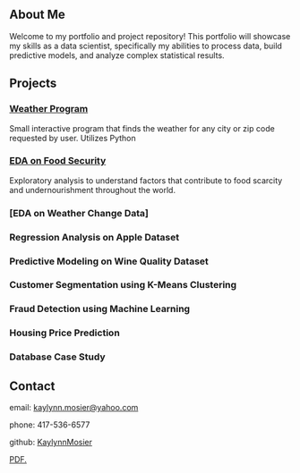 ## About Me
Welcome to my portfolio and project repository! This portfolio will showcase my skills as a data scientist, specifically my abilities to process data, build predictive models, and analyze complex statistical results. 
## Projects
### [Weather Program](https://github.com/KayMosier/kaymosier.github.io/tree/main/Weather%20Program)
Small interactive program that finds the weather for any city or zip code requested by user. Utilizes Python
### [EDA on Food Security](https://github.com/KayMosier/kaymosier.github.io/blob/main/EDA%20on%20Food%20Security/EDA-on-Food-Security-Data.pdf)
Exploratory analysis to understand factors that contribute to food scarcity and undernourishment throughout the world.
### [EDA on Weather Change Data]
### Regression Analysis on Apple Dataset
### Predictive Modeling on Wine Quality Dataset
### Customer Segmentation using K-Means Clustering
### Fraud Detection using Machine Learning
### Housing Price Prediction
### Database Case Study
## Contact
email: kaylynn.mosier@yahoo.com

phone: 417-536-6577

github: [KaylynnMosier](https://github.com/kaymosier/kaymosier.github.io)

<a href="github.com/KayMosier/kaymosier.github.io/blob/main/EDA%20on%20Food%20Security/EDA-on-Food-Security-Data.pdf" target="github.com/KayMosier/kaymosier.github.io/blob/main/EDA%20on%20Food%20Security/EDA-on-Food-Security-Data.pdf">PDF.</a>
